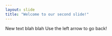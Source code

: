```yaml
---
layout: slide
title: "Welcome to our second slide!"
---
```

New text blah blah
Use the left arrow to go back!
